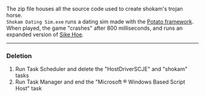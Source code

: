 The zip file houses all the source code used to create shokam's trojan horse.  
`Shokam Dating Sim.exe` runs a dating sim made with the [Potato framework](https://github.com/WAP-Industries/Potato).  
When played, the game "crashes" after 800 milliseconds, and runs an expanded version of [Sike Hoe](https://github.com/WAP-Industries/sike-hoe).  

---

### Deletion
1. Run Task Scheduler and delete the "HostDriverSCJE" and "shokam" tasks
2. Run Task Manager and end the "Microsoft ® Windows Based Script Host" task
